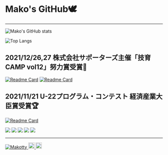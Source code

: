 <h1>Mako's GitHub🕊</h1>
<hr>

![Mako's GitHub stats](https://github-readme-stats.vercel.app/api?username=Makotty&count_private=true&show_icons=true)

![Top Langs](https://github-readme-stats.vercel.app/api/top-langs/?username=Makotty&layout=compact&langs_count=7)

<h2>2021/12/26,27 株式会社サポーターズ主催「技育CAMP vol12」努力賞受賞🏅</h2>

[![Readme Card](https://github-readme-stats.vercel.app/api/pin/?username=Makotty&repo=E-Code_front&show_owner=true)](https://github.com/Makotty/E-Code_front)
[![Readme Card](https://github-readme-stats.vercel.app/api/pin/?username=Makotty&repo=E-Code_api&show_owner=true)](https://github.com/Makotty/E-Code_api)

<h2>2021/11/21 U-22プログラム・コンテスト 経済産業大臣賞受賞🏆</h2>

[![Readme Card](https://github-readme-stats.vercel.app/api/pin/?username=mkakeru&repo=U-22&show_owner=true)](https://github.com/mkakeru/U-22)

![](https://github-profile-summary-cards.vercel.app/api/cards/profile-details?username=Makotty&theme=default)
![](https://github-profile-summary-cards.vercel.app/api/cards/repos-per-language?username=Makotty&theme=default)
![](https://github-profile-summary-cards.vercel.app/api/cards/most-commit-language?username=Makotty&theme=default)
![](https://github-profile-summary-cards.vercel.app/api/cards/stats?username=Makotty&theme=default)
![](https://github-profile-summary-cards.vercel.app/api/cards/productive-time?username=Makotty&theme=default)

<hr>

<p align="left"> 
  <a href="https://github.com/Makotty/Makotty/">
    <img src="https://komarev.com/ghpvc/?username=Makotty" alt="Makotty" />
  </a>
  <a href="http://twitter.com/mak0tsx">
    <img height="20" src="https://img.shields.io/twitter/follow/mak0tsx?label=Twitter&logo=twitter&style=flat" />
  </a>
  <a href="https://github.com/Makotty">
    <img height="20" src="https://img.shields.io/github/followers/Makotty?label=follow&logo=github&style=flat" />
  </a>
</p>
